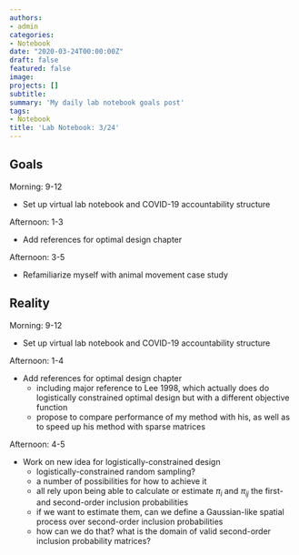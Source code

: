```yaml
---
authors:
- admin
categories:
- Notebook
date: "2020-03-24T00:00:00Z"
draft: false
featured: false
image:
projects: []
subtitle: 
summary: 'My daily lab notebook goals post'
tags:
- Notebook
title: 'Lab Notebook: 3/24'
---
```


## Goals ##

Morning: 9-12
- Set up virtual lab notebook and COVID-19 accountability structure

Afternoon: 1-3
- Add references for optimal design chapter

Afternoon: 3-5
- Refamiliarize myself with animal movement case study


## Reality ##

Morning: 9-12
- Set up virtual lab notebook and COVID-19 accountability structure

Afternoon: 1-4
- Add references for optimal design chapter
   - including major reference to Lee 1998, which actually does do logistically constrained optimal design but with a different objective function
   - propose to compare performance of my method with his, as well as to speed up his method with sparse matrices

Afternoon: 4-5
- Work on new idea for logistically-constrained design
   - logistically-constrained random sampling?
   - a number of possibilities for how to achieve it
   - all rely upon being able to calculate or estimate $\pi_i$ and $\pi_{ij}$ the first- and second-order inclusion probabilities
   - if we want to estimate them, can we define a Gaussian-like spatial process over second-order inclusion probabilities
   - how can we do that? what is the domain of valid second-order inclusion probability matrices?